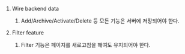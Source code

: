 1. Wire backend data

   1. Add/Archive/Activate/Delete 등 모든 기능은 서버에 저장되어야 한다.

2. Filter feature

   1. Filter 기능은 페이지를 새로고침을 해여도 유지되어야 한다.
